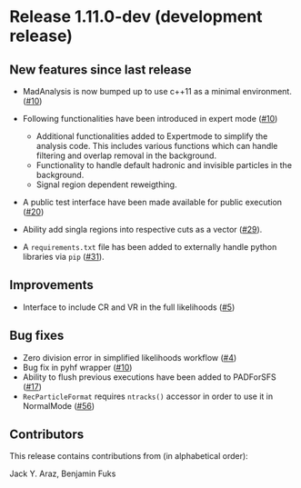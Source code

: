 # Release 1.11.0-dev (development release)

## New features since last release

 * MadAnalysis is now bumped up to use c++11 as a minimal environment. 
([#10](https://github.com/MadAnalysis/madanalysis5/pull/10))

 * Following functionalities have been introduced in expert mode 
([#10](https://github.com/MadAnalysis/madanalysis5/pull/10))
   * Additional functionalities added to Expertmode to simplify the analysis code. This includes various functions which 
can handle filtering and overlap removal in the background.
   * Functionality to handle default hadronic and invisible particles in the background.
   * Signal region dependent reweigthing.
 
 * A public test interface have been made available for public execution 
([#20](https://github.com/MadAnalysis/madanalysis5/pull/20))

 * Ability add singla regions into respective cuts as a vector 
([#29](https://github.com/MadAnalysis/madanalysis5/pull/29)).

 * A `requirements.txt` file has been added to externally handle python libraries via `pip` 
 ([#31](https://github.com/MadAnalysis/madanalysis5/pull/31)).

## Improvements
 * Interface to include CR and VR in the full likelihoods 
  ([#5](https://github.com/MadAnalysis/madanalysis5/pull/5))

## Bug fixes
 * Zero division error in simplified likelihoods workflow 
  ([#4](https://github.com/MadAnalysis/madanalysis5/pull/4))
 * Bug fix in pyhf wrapper ([#10](https://github.com/MadAnalysis/madanalysis5/pull/10))
 * Ability to flush previous executions have been added to PADForSFS 
  ([#17](https://github.com/MadAnalysis/madanalysis5/pull/17))
 * `RecParticleFormat` requires `ntracks()` accessor in order to use it in NormalMode 
  ([#56](https://github.com/MadAnalysis/madanalysis5/pull/56))

## Contributors

This release contains contributions from (in alphabetical order):

Jack Y. Araz, Benjamin Fuks